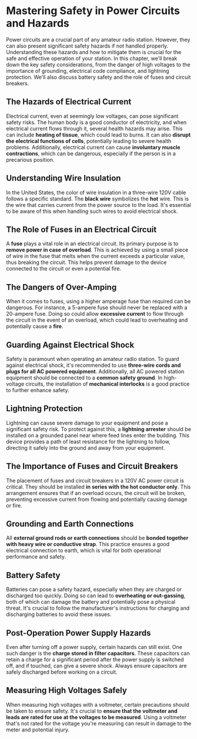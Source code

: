 # Mastering Safety in Power Circuits and Hazards
Power circuits are a crucial part of any amateur radio station. However, they can also present significant safety hazards if not handled properly. Understanding these hazards and how to mitigate them is crucial for the safe and effective operation of your station. In this chapter, we'll break down the key safety considerations, from the danger of high voltages to the importance of grounding, electrical code compliance, and lightning protection. We'll also discuss battery safety and the role of fuses and circuit breakers.

## The Hazards of Electrical Current
Electrical current, even at seemingly low voltages, can pose significant safety risks. The human body is a good conductor of electricity, and when electrical current flows through it, several health hazards may arise. This can include **heating of tissue**, which could lead to burns. It can also **disrupt the electrical functions of cells**, potentially leading to severe health problems. Additionally, electrical current can cause **involuntary muscle contractions**, which can be dangerous, especially if the person is in a precarious position. 

## Understanding Wire Insulation 
In the United States, the color of wire insulation in a three-wire 120V cable follows a specific standard. The **black wire** symbolizes the **hot** wire. This is the wire that carries current from the power source to the load. It's essential to be aware of this when handling such wires to avoid electrical shock.

## The Role of Fuses in an Electrical Circuit
A **fuse** plays a vital role in an electrical circuit. Its primary purpose is to **remove power in case of overload**. This is achieved by using a small piece of wire in the fuse that melts when the current exceeds a particular value, thus breaking the circuit. This helps prevent damage to the device connected to the circuit or even a potential fire.

## The Dangers of Over-Amping
When it comes to fuses, using a higher amperage fuse than required can be dangerous. For instance, a 5-ampere fuse should never be replaced with a 20-ampere fuse. Doing so could allow **excessive current** to flow through the circuit in the event of an overload, which could lead to overheating and potentially cause a **fire**.

## Guarding Against Electrical Shock
Safety is paramount when operating an amateur radio station. To guard against electrical shock, it's recommended to use **three-wire cords and plugs for all AC powered equipment**. Additionally, all AC powered station equipment should be connected to a **common safety ground**. In high-voltage circuits, the installation of **mechanical interlocks** is a good practice to further enhance safety.

## Lightning Protection
Lightning can cause severe damage to your equipment and pose a significant safety risk. To protect against this, a **lightning arrester** should be installed on a grounded panel near where feed lines enter the building. This device provides a path of least resistance for the lightning to follow, directing it safely into the ground and away from your equipment.

## The Importance of Fuses and Circuit Breakers
The placement of fuses and circuit breakers in a 120V AC power circuit is critical. They should be installed **in series with the hot conductor only**. This arrangement ensures that if an overload occurs, the circuit will be broken, preventing excessive current from flowing and potentially causing damage or fire.

## Grounding and Earth Connections
All **external ground rods or earth connections** should be **bonded together with heavy wire or conductive strap**. This practice ensures a good electrical connection to earth, which is vital for both operational performance and safety.

## Battery Safety
Batteries can pose a safety hazard, especially when they are charged or discharged too quickly. Doing so can lead to **overheating or out-gassing**, both of which can damage the battery and potentially pose a physical threat. It's crucial to follow the manufacturer's instructions for charging and discharging batteries to avoid these issues.

## Post-Operation Power Supply Hazards
Even after turning off a power supply, certain hazards can still exist. One such danger is the **charge stored in filter capacitors**. These capacitors can retain a charge for a significant period after the power supply is switched off, and if touched, can give a severe shock. Always ensure capacitors are safely discharged before working on a circuit.

## Measuring High Voltages Safely
When measuring high voltages with a voltmeter, certain precautions should be taken to ensure safety. It's crucial to **ensure that the voltmeter and leads are rated for use at the voltages to be measured**. Using a voltmeter that's not rated for the voltage you're measuring can result in damage to the meter and potential injury.